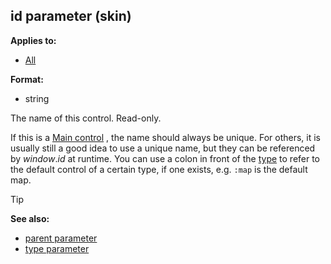 ## id parameter (skin)

<!-- -->
**Applies to:**
+   [All](/ref/skin/control.md) 
<!-- -->
**Format:**
+   string


The name of this control. Read-only. 

If this is a
[Main control](/ref/skin/control/main.md) , the name should always be
unique. For others, it is usually still a good idea to use a unique
name, but they can be referenced by *window*.*id* at runtime.
You can use a colon in front of the
[type](/ref/skin/param/type.md) to refer to the default control
of a certain type, if one exists, e.g. `:map` is the default map.

> [!TIP] 
> **See also:**
> +   [parent parameter](/ref/skin/param/parent.md) 
> +   [type parameter](/ref/skin/param/type.md) 